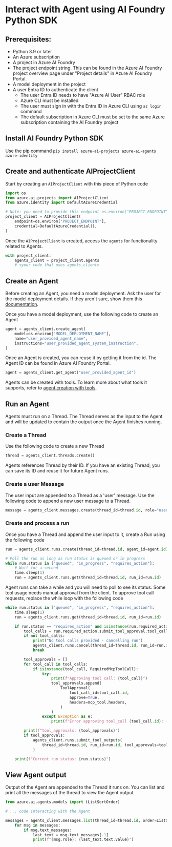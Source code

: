 # Interact with Agent using AI Foundry Python SDK

## Prerequisites:

- Python 3.9 or later
- An Azure subscription
- A project in Azure AI Foundry
- The project endpoint string. This can be found in the Azure AI Foundry project overview page under "Project details" in Azure AI Foundry Portal.
- A model deployment in the project
- A user Entra ID to authenticate the client
  - The user Entra ID needs to have "Azure AI User" RBAC role
  - Azure CLI must be installed
  - The user must sign in with the Entra ID in Azure CLI using `az login` command
  - The default subscription in Azure CLI must be set to the same Azure subscription containing the AI Foundry project

## Install AI Foundry Python SDK

Use the pip command `pip install azure-ai-projects azure-ai-agents azure-identity`

## Create and authenticate AIProjectClient

Start by creating an `AIProjectClient` with this piece of Python code

```python
import os
from azure.ai.projects import AIProjectClient
from azure.identity import DefaultAzureCredential

# Note: you need to provide this endpoint os.environ["PROJECT_ENDPOINT"]
project_client = AIProjectClient(
    endpoint=os.environ["PROJECT_ENDPOINT"],
    credential=DefaultAzureCredential(),
)
```

Once the `AIProjectClient` is created, access the `agents` for functionality related to Agents.

```python
with project_client:
    agents_client = project_client.agents
    # <your code that uses agents_client>
```

## Create an Agent

Before creating an Agent, you need a model deployment. Ask the user for the model deployment details. If they aren't sure, show them this [documentation](https://learn.microsoft.com/en-us/azure/ai-foundry/foundry-models/how-to/create-model-deployments?pivots=ai-foundry-portal).

Once you have a model deployment, use the following code to create an Agent

```python
agent = agents_client.create_agent(
    model=os.environ["MODEL_DEPLOYMENT_NAME"],
    name="user_provided_agent_name",
    instructions="user_provided_agent_system_instruction",
)
```

Once an Agent is created, you can reuse it by getting it from the id. The Agent ID can be found in Azure AI Foundry Portal.

```python
agent = agents_client.get_agent("user_provided_agent_id")
```

Agents can be created with tools. To learn more about what tools it supports, refer to [agent creation with tools](https://learn.microsoft.com/en-us/python/api/overview/azure/ai-agents-readme?view=azure-python-preview&preserve-view=true#examples).

## Run an Agent

Agents must run on a Thread. The Thread serves as the input to the Agent and will be updated to contain the output once the Agent finishes running.

### Create a Thread

Use the following code to create a new Thread

```python
thread = agents_client.threads.create()
```

Agents references Thread by their ID. If you have an existing Thread, you can save its ID and reuse it for future Agent runs.

### Create a user Message

The user input are appended to a Thread as a 'user' message. Use the following code to append a new user message to a Thread.

```python
message = agents_client.messages.create(thread_id=thread.id, role="user", content="user_provided_question_or_request")
```

### Create and process a run

Once you have a Thread and append the user input to it, create a Run using the following code

```python
run = agents_client.runs.create(thread_id=thread.id, agent_id=agent.id)

# Poll the run as long as run status is queued or in progress
while run.status in ["queued", "in_progress", "requires_action"]:
    # Wait for a second
    time.sleep(1)
    run = agents_client.runs.get(thread_id=thread.id, run_id=run.id)
```

Agent runs can take a while and you will need to poll to see its status. Some tool usage needs manual approval from the client. To approve tool call requests, replace the while loop with the following code

```python
while run.status in ["queued", "in_progress", "requires_action"]:
    time.sleep(1)
    run = agents_client.runs.get(thread_id=thread.id, run_id=run.id)

    if run.status == "requires_action" and isinstance(run.required_action, SubmitToolApprovalAction):
        tool_calls = run.required_action.submit_tool_approval.tool_calls
        if not tool_calls:
            print("No tool calls provided - cancelling run")
            agents_client.runs.cancel(thread_id=thread.id, run_id=run.id)
            break

        tool_approvals = []
        for tool_call in tool_calls:
            if isinstance(tool_call, RequiredMcpToolCall):
                try:
                    print(f"Approving tool call: {tool_call}")
                    tool_approvals.append(
                        ToolApproval(
                            tool_call_id=tool_call.id,
                            approve=True,
                            headers=mcp_tool.headers,
                        )
                    )
                except Exception as e:
                    print(f"Error approving tool_call {tool_call.id}: {e}")

        print(f"tool_approvals: {tool_approvals}")
        if tool_approvals:
            agents_client.runs.submit_tool_outputs(
                thread_id=thread.id, run_id=run.id, tool_approvals=tool_approvals
            )

    print(f"Current run status: {run.status}")
```

## View Agent output

Output of the Agent are appended to the Thread it runs on. You can list and print all the messages of the thread to view the Agent output

```python
from azure.ai.agents.models import (ListSortOrder)

# ... code interacting with the Agent

messages = agents_client.messages.list(thread_id=thread.id, order=ListSortOrder.ASCENDING)
    for msg in messages:
        if msg.text_messages:
            last_text = msg.text_messages[-1]
            print(f"{msg.role}: {last_text.text.value}")
```
